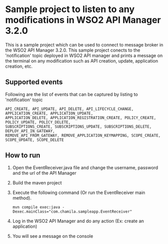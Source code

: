 # Sample project to listen to any modifications in WSO2 API Manager 3.2.0

This is a sample project which can be used to connect to message broker in the WSO2 API Manager 3.2.0. This sample project conects to the 'notification' topic deployed in WSO2 API manager and prints a message on the terminal on any modification such as API creation, update, application creation, etc. 

## Supported events
Following are the list of events that can be captured by listing to 'notification' topic

    API_CREATE, API_UPDATE, API_DELETE, API_LIFECYCLE_CHANGE, APPLICATION_CREATE, APPLICATION_UPDATE, 
    APPLICATION_DELETE, APPLICATION_REGISTRATION_CREATE, POLICY_CREATE, POLICY_UPDATE, POLICY_DELETE, 
    SUBSCRIPTIONS_CREATE, SUBSCRIPTIONS_UPDATE, SUBSCRIPTIONS_DELETE, DEPLOY_API_IN_GATEWAY, 
    REMOVE_API_FROM_GATEWAY, REMOVE_APPLICATION_KEYMAPPING, SCOPE_CREATE, SCOPE_UPDATE, SCOPE_DELETE
    
## How to run

1. Open the EventReceiver.java file and change the username, password and the url of the API Manager 

2. Build the maven project

3. Execute the following command (Or run the EventReceiver main method).

    `mvn compile exec:java -Dexec.mainClass="com.chamila.sampleapp.EventReceiver"`
     
4. Log in the WSO2 API Manager and do any action (Ex: create an application)

5. You will see a message on the console


     

   
